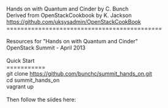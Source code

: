 Hands on with Quantum and Cinder by C. Bunch<br>
Derived from OpenStackCookbook by K. Jackson<br>
https://github.com/uksysadmin/OpenStackCookBook<br>
============================================<br>
<br>
Resources for "Hands on with Quantum and Cinder"<br>
OpenStack Summit - April 2013<br>
<br>
Quick Start<br>
===========<br>
git clone https://github.com/bunchc/summit_hands_on.git<br>
cd summit_hands_on<br>
vagrant up<br>
<br>
Then follow the siides here: <br>